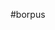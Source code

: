 #borpus

<html lang="en">
<head>
    <meta charset="UTF-8">
    <title>Hello, World!</title>
            </head>

<body>
<title>
                DO YOU THINK THIS IS REAL!?!?
            <title>

            <img src="https://i.kym-cdn.com/photos/images/original/002/316/919/9de.jpg" alt="Strawberry Elephant">
</html>


<p>
Don't think this is real? <a href="https://www.youtube.com/shorts/MbKf_f0VkHE">This video will change your mind!</a>
<p>

</body>